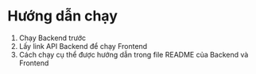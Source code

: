 # Hướng dẫn chạy
1. Chạy Backend trước
2. Lấy link API Backend để chạy Frontend
3. Cách chạy cụ thể được hướng dẫn trong file README của Backend và Frontend
